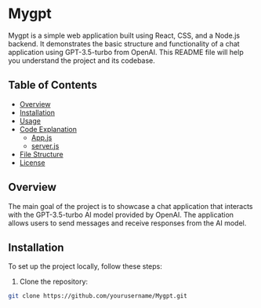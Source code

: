 # Mygpt

Mygpt is a simple web application built using React, CSS, and a Node.js backend. It demonstrates the basic structure and functionality of a chat application using GPT-3.5-turbo from OpenAI. This README file will help you understand the project and its codebase.

## Table of Contents

- [Overview](#overview)
- [Installation](#installation)
- [Usage](#usage)
- [Code Explanation](#code-explanation)
  - [App.js](#appjs)
  - [server.js](#serverjs)
- [File Structure](#file-structure)
- [License](#license)

## Overview

The main goal of the project is to showcase a chat application that interacts with the GPT-3.5-turbo AI model provided by OpenAI. The application allows users to send messages and receive responses from the AI model.

## Installation

To set up the project locally, follow these steps:

1. Clone the repository:

```bash
git clone https://github.com/yourusername/Mygpt.git

